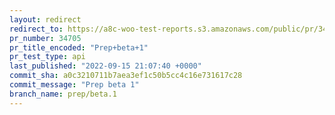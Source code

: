 ```yaml
---
layout: redirect
redirect_to: https://a8c-woo-test-reports.s3.amazonaws.com/public/pr/34705/api/index.html
pr_number: 34705
pr_title_encoded: "Prep+beta+1"
pr_test_type: api
last_published: "2022-09-15 21:07:40 +0000"
commit_sha: a0c3210711b7aea3ef1c50b5cc4c16e731617c28
commit_message: "Prep beta 1"
branch_name: prep/beta.1
---
```


